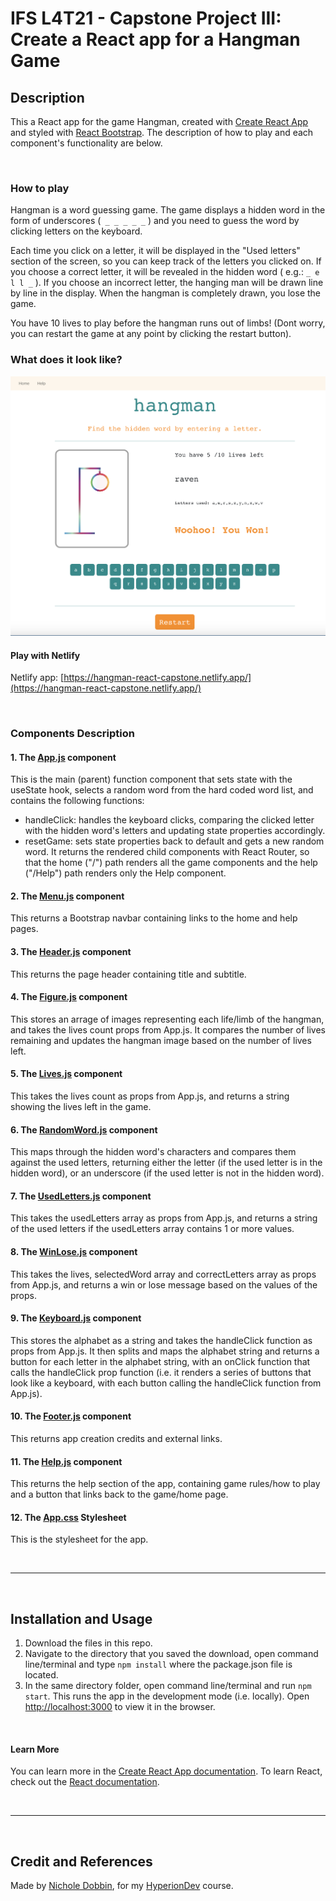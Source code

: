 # **IFS L4T21 - Capstone Project III: Create a React app for a Hangman Game**

## **Description**
This a React app for the game Hangman, created with [Create React App](https://github.com/facebook/create-react-app) and styled with [React Bootstrap](https://react-bootstrap.github.io/). The description of how to play and each component's functionality are below.

<br>

### **How to play** 
Hangman is a word guessing game. The game displays a hidden word in the form of underscores (` _ _ _ _ _` ) and you need to guess the word by clicking letters on the keyboard.

Each time you click on a letter, it will be displayed in the "Used letters" section of the screen, so you can keep track of the letters you clicked on. If you choose a correct letter, it will be revealed in the hidden word ( e.g.: `_ e l l _` ). If you choose an incorrect letter, the hanging man will be drawn line by line in the display. When the hangman is completely drawn, you lose the game.

You have 10 lives to play before the hangman runs out of limbs! (Dont worry, you can restart the game at any point by clicking the restart button).

### **What does it look like?** 
![Hangman game made with React](markdown/React%20Hangman%20game.png)

#### **Play with Netlify** 
Netlify app: [https://hangman-react-capstone.netlify.app/](https://hangman-react-capstone.netlify.app/)

<br>

### **Components Description** 

#### **1. The [App.js](/src/App.js) component**
This is the main (parent) function component that sets state with the useState hook, selects a random word from the hard coded word list, and contains the following functions:
* handleClick: handles the keyboard clicks, comparing the clicked letter with the hidden word's letters and updating state properties accordingly.
* resetGame: sets state properties back to default and gets a new random word. 
It returns the rendered child components with React Router, so that the home ("/") path renders all the game components and the help ("/Help") path renders only the Help component.

#### **2. The [Menu.js](/src/components/Menu.js) component**
This returns a Bootstrap navbar containing links to the home and help pages.

#### **3. The [Header.js](/src/components/Header.js) component**
This returns the page header containing title and subtitle.

#### **4. The [Figure.js](/src/components/Figure.js) component**
This stores an arrage of images representing each life/limb of the hangman, and takes the lives count props from App.js. It compares the number of lives remaining and updates the hangman image based on the number of lives left.

#### **5. The [Lives.js](/src/components/Lives.js) component**
This takes the lives count as props from App.js, and returns a string showing the lives left in the game.

#### **6. The [RandomWord.js](/src/components/RandomWord.js) component**
This maps through the hidden word's characters and compares them against the used letters, returning either the letter (if the used letter is in the hidden word), or an underscore (if the used letter is not in the hidden word).

#### **7. The [UsedLetters.js](/src/components/UsedLetters.js) component**
This takes the usedLetters array as props from App.js, and returns a string of the used letters if the usedLetters array contains 1 or more values.

#### **8. The [WinLose.js](/src/components/WinLose.js) component**
This takes the lives, selectedWord array and correctLetters array as props from App.js, and returns a win or lose message based on the values of the props.

#### **9. The [Keyboard.js](/src/components/Keyboard.js) component**
This stores the alphabet as a string and takes the handleClick function as props from App.js. It then splits and maps the alphabet string and returns a button for each letter in the alphabet string, with an onClick function that calls the handleClick prop function (i.e. it renders a series of buttons that look like a keyboard, with each button calling the handleClick function from App.js).

#### **10. The [Footer.js](/src/components/Footer.js) component**
This returns app creation credits and external links.

#### **11. The [Help.js](/src/components/Help.js) component**
This returns the help section of the app, containing game rules/how to play and a button that links back to the game/home page.

#### **12. The [App.css](/src/App.css) Stylesheet**
This is the stylesheet for the app.

<br>
<hr>
<br>

## **Installation and Usage**
1. Download the files in this repo. 
2. Navigate to the directory that you saved the download, open command line/terminal and type `npm install` where the package.json file is located.
3. In the same directory folder, open command line/terminal and run `npm start`. This runs the app in the development mode (i.e. locally).
Open [http://localhost:3000](http://localhost:3000) to view it in the browser.

<br>

#### **Learn More**
You can learn more in the [Create React App documentation](https://facebook.github.io/create-react-app/docs/getting-started).
To learn React, check out the [React documentation](https://reactjs.org/).

<br>
<hr>
<br>

## **Credit and References**
Made by [Nichole Dobbin](https://github.com/nicholedobbin), for my [HyperionDev](https://www.hyperiondev.com/) course.